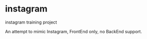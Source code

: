 # instagram
instagram training project

An attempt to mimic Instagram, FrontEnd only, no BackEnd support.
